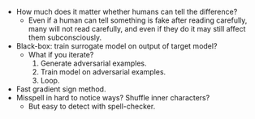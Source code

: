 - How much does it matter whether humans can tell the difference?
  - Even if a human can tell something is fake after reading carefully, many
    will not read carefully, and even if they do it may still affect them
    subconsciously.
- Black-box: train surrogate model on output of target model?
  - What if you iterate?
    1. Generate adversarial examples.
    2. Train model on adversarial examples.
    3. Loop.
- Fast gradient sign method.
- Misspell in hard to notice ways? Shuffle inner characters?
  - But easy to detect with spell-checker.
